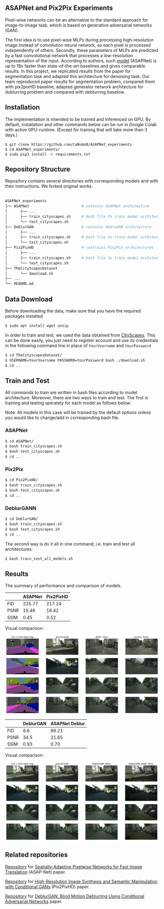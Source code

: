 ## ASAPNet and Pix2Pix Experiments

Pixel-wise networks can be an alternative to the standard approach for image-to-image task, which is based on generative adversarial networks (GAN).

The first idea is to use pixel-wise MLPs during processing high-resolution image instead of convolution neural network, so each pixel is processed independently of others. Secondly, these parameters of MLPs are predicted by a fast convolutional network that processes a low-resolution representation of the input. According to authors, such [model](https://github.com/tamarott/ASAPNet) (ASAPNet) is up to 18x faster than state-of-the-art baselines and gives comparable results. In this project, we replicated results from the paper for segmentation task and adapted this architecture for denoising task. Our team reproduced paper results for segmentation problem, compared them with pix2pixHD baseline, adapted generator network architecture for dublurring problem and compared with deblurring baseline.

## Installation

The implementation is intended to be trained and inferenced on GPU. By default, installation and other commands below can be run in Google Colab with active GPU-runtime. (Except for training that will take more than 3 days.)

```
$ git clone https://github.com/CaBuHoB/ASAPNet_experiments
$ cd ASAPNet_experiments/
$ sudo pip3 install -r requirements.txt
```

## Repository Structure

Repository contains several directories with corresponding models and with their instructions. We forked original works.
```bash

ASAPNet_experiments
├── ASAPNet                        # contains ASAPNet architecture
│      ├── ...
│      ├── train_cityscapes.sh     # bash file to train model architecture
│      └── test_cityscapes.sh
├── DeblurGAN                      # contains DebluGAN architecture
│      ├── ...
│      ├── train_cityscapes.sh     # bash file to train model architecture
│      └── test_cityscapes.sh
├── Pix2PixHD                      # contrains Pix2Pix architectures
│      ├── ...
│      ├── train_cityscapes.sh     # bash file to train model architecture
│      └── test_cityscapes.sh
├── TheCityScapesDataset
│      └── download.sh
├── ...
└── README.md
```


## Data Download

Before downloading the data, make sure that you have the required packages installed

```bash
$ sudo apt install wget unzip
```

In order to train and test, we used the data obtained from [CityScapes](https://www.cityscapes-dataset.com). This can be done easily, you just need to register account and use its credentials in the following command line in place of `YourUsername` and `YourPassword`

```bash
$ cd TheCityscapesDataset/
$ USERNAME=YourUsername PASSWORD=YourPassword bash ./download.sh
$ cd ..
```

## Train and Test

All commands to train are written in bash files according to model architecture. Moreover, there are two ways to train and test. The first is training and testing sperately for each model as follows below:

Note: All models in this case will be trained by the default options unless you would like to change/add in corresponding bash file.

### ASAPNet

```bash
$ cd ASAPNet/
$ bash train_cityscapes.sh
$ bash test_cityscapes.sh
$ cd .. 
```



### Pix2Pix

```bash
$ cd Pix2PixHD/
$ bash train_cityscapes.sh
$ bash test_cityscapes.sh
$ cd .. 
```

### DeblurGANN

```bash
$ cd DeblurGAN/
$ bash train_cityscapes.sh
$ bash test_cityscapes.sh
$ cd .. 
```

The second way is do it all in one command, i.e. train and test all architectures:

```bash
$ bash train_test_all_models.sh
```

## Results

The summary of performance and comparison of models.

|         | ASAPNet | Pix2PixHD |
|---------|---------|-----------|
| FID     | 225.77  | 217.24    |
| PSNR    | 15.46   | 16.42     |
| SSIM    | 0.45    | 0.52      |

Visual comparison:

![results](results_images/results.png)

|         | DeblurGAN | ASAPNet Deblur |
|---------|-----------|----------------|
| FID     | 8.6       | 66.21          |
| PSNR    | 34.5      | 21.65          |
| SSIM    | 0.93      | 0.70           |

Visual comparison:

![results2](results_images/results2.jpeg)


## Related repositories

[Repository](https://github.com/tamarott/ASAPNet) for [Spatially-Adaptive Pixelwise Networks for Fast Image Translation](https://arxiv.org/pdf/2012.02992.pdf) (ASAP-Net) paper.

[Repository](https://github.com/NVIDIA/pix2pixHD) for [High-Resolution Image Synthesis and Semantic Manipulation with Conditional GANs](https://arxiv.org/pdf/1711.11585.pdf) (Pix2PixHD) paper.

[Repository](https://github.com/KupynOrest/DeblurGAN) for [DeblurGAN: Blind Motion Deblurring Using Conditional Adversarial Networks](https://arxiv.org/pdf/1711.07064.pdf) paper.
